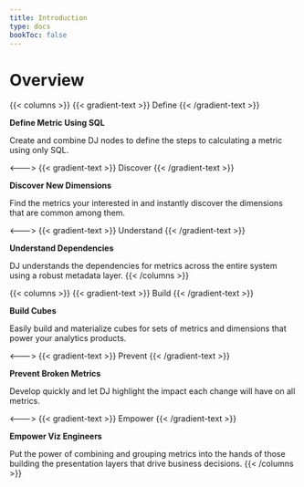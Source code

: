 ```yaml
---
title: Introduction
type: docs
bookToc: false
---
```

# Overview

{{< columns >}}
{{< gradient-text >}}
Define
{{< /gradient-text >}}

**Define Metric Using SQL**

Create and combine DJ nodes to define the steps to calculating
a metric using only SQL.

<--->
{{< gradient-text >}}
Discover
{{< /gradient-text >}}

**Discover New Dimensions**

Find the metrics your interested in and instantly
discover the dimensions that are common among them.

<--->
{{< gradient-text >}}
Understand
{{< /gradient-text >}}

**Understand Dependencies**

DJ understands the dependencies for metrics across the entire system using a robust metadata layer.
{{< /columns >}}

{{< columns >}}
{{< gradient-text >}}
Build
{{< /gradient-text >}}

**Build Cubes**

Easily build and materialize cubes for sets of metrics and dimensions that power your analytics products.

<--->
{{< gradient-text >}}
Prevent
{{< /gradient-text >}}

**Prevent Broken Metrics**

Develop quickly and let DJ highlight the impact each change will have on all metrics.

<--->
{{< gradient-text >}}
Empower
{{< /gradient-text >}}

**Empower Viz Engineers**

Put the power of combining and grouping metrics into the hands of those building
the presentation layers that drive business decisions.
{{< /columns >}}